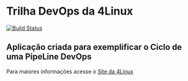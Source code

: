 # Trilha DevOps da 4Linux

<!-- Altere a Flag abaixo com sua URL do Travis -->
[![Build Status](https://travis-ci.com/KallSnake/DevOpsLab-HelloWorld.svg?branch=master)](https://travis-ci.com/KallSnake/DevOpsLab-HelloWorld)

## Aplicação criada para exemplificar o Ciclo de uma PipeLine DevOps


Para maiores informações acesse o [Site da 4Linux](https://www.4linux.com.br/cursos/devops)
